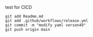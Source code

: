 test for CICD

```
git add Readme.md
git add .github/workflows/release.yml
git commit -m "modify yaml verson49"
git push origin main
```
